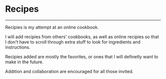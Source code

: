 # Recipes

---

Recipies is my attempt at an online cookbook.

I will add recipies from others' cookbooks, as well as online recipies so that I don't have to scroll through extra stuff to look for ingredients and instructions.

Recipies added are mostly the favorites, or ones that I will definetly want to make in the future.

Addition and collaboration are encouraged for all those invited. 
